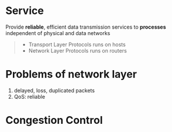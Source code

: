 
# Service

Provide **reliable**, efficient data transmission services to **processes** independent of physical and data networks


> - Transport Layer Protocols runs on hosts
> - Network Layer Protocols runs on routers

# Problems of network layer
1. delayed, loss, duplicated packets
2. QoS: reliable

# Congestion Control


